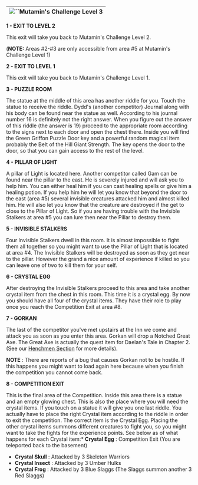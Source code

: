 | ![](https://www.gamebanshee.com/neverwinternights/nwnwalkthrough/maps/mutaminslvl3.jpg)``Mutamin's Challenge Level 3 |
| :-----------------------------------------------------------------------------------------------------------------------: |

**1 - EXIT TO LEVEL 2**

This exit will take you back to Mutamin's Challenge Level 2.

(**NOTE:** Areas #2-#3 are only accessible from area #5 at Mutamin's Challenge Level 1)

**2 - EXIT TO LEVEL 1**

This exit will take you back to Mutamin's Challenge Level 1.

**3 - PUZZLE ROOM**

The statue at the middle of this area has another riddle for you. Touch the statue to receive the riddle. Dydd's (another competitor) Journal along with his body can be found near the statue as well. According to his journal number 16 is definitely not the right answer. When you figure out the answer of this riddle (the answer is 19) proceed to the appropriate room according to the signs next to each door and open the chest there. Inside you will find the Green Griffon Puzzle Door key and a powerful random magical item probably the Belt of the Hill Giant Strength. The key opens the door to the door, so that you can gain access to the rest of the level.

**4 - PILLAR OF LIGHT**

A pillar of Light is located here. Another competitor called Gam can be found near the pillar to the east. He is severely injured and will ask you to help him. You can either heal him if you can cast healing spells or give him a healing potion. If you help him he will let you know that beyond the door to the east (area #5) several invisible creatures attacked him and almost killed him. He will also let you know that the creature are destroyed if the get to close to the Pillar of Light. So if you are having trouble with the Invisible Stalkers at area #5 you can lure then near the Pillar to destroy them.

**5 - INVISIBLE STALKERS**

Four Invisible Stalkers dwell in this room. It is almost impossible to fight them all together so you might want to use the Pillar of Light that is located at area #4. The Invisible Stalkers will be destroyed as soon as they get near to the pillar. However the grand a nice amount of experience if killed so you can leave one of two to kill them for your self.

**6 - CRYSTAL EGG**

After destroying the Invisible Stalkers proceed to this area and take another crystal item from the chest in this room. This time it is a crystal egg. By now you should have all four of the crystal items. They have their role to play once you reach the Competition Exit at area #8.

**7 - GORKAN**

The last of the competitor you've met upstairs at the Inn we come and attack you as soon as you enter this area. Gorkan will drop a Notched Great Axe. The Great Axe is actually the quest item for Daelan's Tale in Chapter 2. (See our [Henchmen Section](https://www.gamebanshee.com/neverwinternights/henchmen.php) for more details).

 **NOTE** : There are reports of a bug that causes Gorkan not to be hostile. If this happens you might want to load again here because when you finish the competition you cannot come back.

**8 - COMPETITION EXIT**

This is the final area of the Competition. Inside this area there is a statue and an empty glowing chest. This is also the place where you will need the crystal items. If you touch on a statue it will give you one last riddle. You actually have to place the right Crystal item according to the riddle in order to exit the competition. The correct item is the Crystal Egg. Placing the other crystal items summons different creatures to fight you, so you might want to take the fights for the experience points. See below as of what happens for each Crystal item:* **Crystal Egg** : Competition Exit (You are teleported back to the basement)

* **Crystal Skull** : Attacked by 3 Skeleton Warriors
* **Crystal Insect** : Attacked by 3 Umber Hulks
* **Crystal Frog** : Attacked by 3 Blue Slaggs (The Slaggs summon another 3 Red Slaggs)
